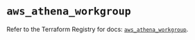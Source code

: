# `aws_athena_workgroup`

Refer to the Terraform Registry for docs: [`aws_athena_workgroup`](https://registry.terraform.io/providers/hashicorp/aws/5.52.0/docs/resources/athena_workgroup).
